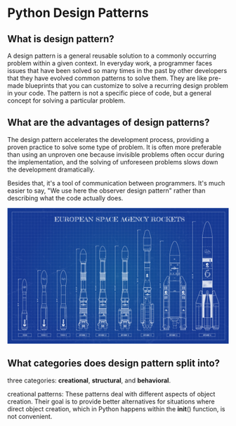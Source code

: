 # Python Design Patterns

## What is design pattern?

A design pattern is a general reusable solution to a commonly occurring problem within a given context. In everyday work, a programmer faces issues that have been solved so many times in the past by other developers that they have evolved common patterns to solve them. They are like pre-made blueprints that you can customize to solve a recurring design problem in your code. The pattern is not a specific piece of code, but a general concept for solving a particular problem.

## What are the advantages of design patterns?

The design pattern accelerates the development process, providing a proven practice to solve some type of problem. It is often more preferable than using an unproven one because invisible problems often occur during the implementation, and the solving of unforeseen problems slows down the development dramatically.

Besides that, it's a tool of communication between programmers. It's much easier to say, "We use here the observer design pattern" rather than describing what the code actually does.

![Example Of a Blueprint!](../.gitbook/assets/m5gzo7ngncq31.jpg)

## What categories does design pattern split into?

three categories: **creational**, **structural**, and **behavioral**.

creational patterns: These patterns deal with different aspects of object creation. Their goal is to provide better alternatives for situations where direct object creation, which in Python happens within the **init**\(\) function, is not convenient.

  


